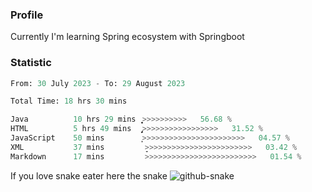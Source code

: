 ### Profile 

Currently I'm learning Spring ecosystem with Springboot

### Statistic
<!--START_SECTION:waka-->

```python
From: 30 July 2023 - To: 29 August 2023

Total Time: 18 hrs 30 mins

Java          10 hrs 29 mins  ͎͎͎͎͎͎͎͎͎͎͎͎͎͎͕>>>>>>>>>>   56.68 %
HTML          5 hrs 49 mins   ̡͎͎͎͎͎͎͎>>>>>>>>>>>>>>>>>   31.52 %
JavaScript    50 mins         ͎͕>>>>>>>>>>>>>>>>>>>>>>>   04.57 %
XML           37 mins         ̞>>>>>>>>>>>>>>>>>>>>>>>>   03.42 %
Markdown      17 mins         >>>>>>>>>>>>>>>>>>>>>>>>>   01.54 %
```

<!--END_SECTION:waka-->

If you love snake eater here the snake 
<picture>
  <source media="(prefers-color-scheme: dark)" srcset="https://github.com/pradana4648/pradana4648/blob/c0566a83ca6ea5f2e46bab00e717c4c82b4b5c4c/github-contribution-grid-snake-dark.svg" />
  <source media="(prefers-color-scheme: light)" srcset="https://github.com/pradana4648/pradana4648/blob/c0566a83ca6ea5f2e46bab00e717c4c82b4b5c4c/github-contribution-grid-snake.svg" />
  <img alt="github-snake" src="https://github.com/pradana4648/pradana4648/blob/c0566a83ca6ea5f2e46bab00e717c4c82b4b5c4c/github-contribution-grid-snake.svg" />
</picture>
